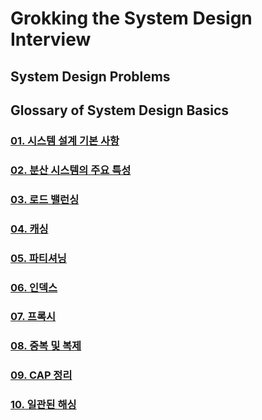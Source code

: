 # Grokking the System Design Interview

## System Design Problems

## Glossary of System Design Basics

### [01. 시스템 설계 기본 사항](docs/01.System_Design_Basics.md)
### [02. 분산 시스템의 주요 특성](docs/02.Key_Characteristics_of_Distributed_Systems.md)
### [03. 로드 밸런싱](docs/03.Load_Balancing.md)
### [04. 캐싱](docs/04.Caching.md)
### [05. 파티셔닝](docs/05.Data_Partitioning.md)
### [06. 인덱스](docs/06.Indexes.md)
### [07. 프록시](docs/07.Proxy.md)
### [08. 중복 및 복제](docs/08.Redundancy_and_Replication.md)
### [09. CAP 정리](docs/09.CAP_Theorem.md)
### [10. 일관된 해싱](docs/10.Consistent_Hashing.md)
